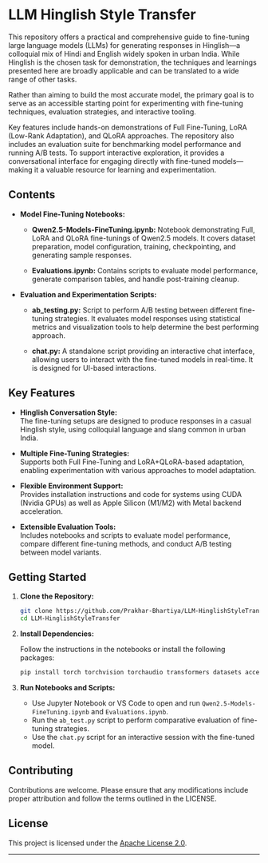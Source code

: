 # LLM Hinglish Style Transfer

This repository offers a practical and comprehensive guide to fine-tuning large language models (LLMs) for generating responses in Hinglish—a colloquial mix of Hindi and English widely spoken in urban India. While Hinglish is the chosen task for demonstration, the techniques and learnings presented here are broadly applicable and can be translated to a wide range of other tasks.

Rather than aiming to build the most accurate model, the primary goal is to serve as an accessible starting point for experimenting with fine-tuning techniques, evaluation strategies, and interactive tooling.

Key features include hands-on demonstrations of Full Fine-Tuning, LoRA (Low-Rank Adaptation), and QLoRA approaches. The repository also includes an evaluation suite for benchmarking model performance and running A/B tests. To support interactive exploration, it provides a conversational interface for engaging directly with fine-tuned models—making it a valuable resource for learning and experimentation.

## Contents

- **Model Fine-Tuning Notebooks:**

  - **Qwen2.5-Models-FineTuning.ipynb:** Notebook demonstrating Full, LoRA and QLoRA fine-tunings of Qwen2.5 models. It covers dataset preparation, model configuration, training, checkpointing, and generating sample responses.

  - **Evaluations.ipynb:** Contains scripts to evaluate model performance, generate comparison tables, and handle post-training cleanup.

- **Evaluation and Experimentation Scripts:**

  - **ab_testing.py:** Script to perform A/B testing between different fine-tuning strategies. It evaluates model responses using statistical metrics and visualization tools to help determine the best performing approach.

  - **chat.py:** A standalone script providing an interactive chat interface, allowing users to interact with the fine-tuned models in real-time. It is designed for UI-based interactions.

## Key Features

- **Hinglish Conversation Style:**  
  The fine-tuning setups are designed to produce responses in a casual Hinglish style, using colloquial language and slang common in urban India.

- **Multiple Fine-Tuning Strategies:**  
  Supports both Full Fine-Tuning and LoRA+QLoRA-based adaptation, enabling experimentation with various approaches to model adaptation.

- **Flexible Environment Support:**  
  Provides installation instructions and code for systems using CUDA (Nvidia GPUs) as well as Apple Silicon (M1/M2) with Metal backend acceleration.

- **Extensible Evaluation Tools:**  
  Includes notebooks and scripts to evaluate model performance, compare different fine-tuning methods, and conduct A/B testing between model variants.

## Getting Started

1. **Clone the Repository:**

   ```bash
   git clone https://github.com/Prakhar-Bhartiya/LLM-HinglishStyleTransfer.git
   cd LLM-HinglishStyleTransfer
   ```

2. **Install Dependencies:**

   Follow the instructions in the notebooks or install the following packages:

   ```bash
   pip install torch torchvision torchaudio transformers datasets accelerate peft matplotlib seaborn trl hf_xet bitsandbytes
   ```

3. **Run Notebooks and Scripts:**

   - Use Jupyter Notebook or VS Code to open and run `Qwen2.5-Models-FineTuning.ipynb` and `Evaluations.ipynb`.
   - Run the `ab_test.py` script to perform comparative evaluation of fine-tuning strategies.
   - Use the `chat.py` script for an interactive session with the fine-tuned model.

## Contributing

Contributions are welcome. Please ensure that any modifications include proper attribution and follow the terms outlined in the LICENSE.

## License

This project is licensed under the [Apache License 2.0](./LICENSE).

---
